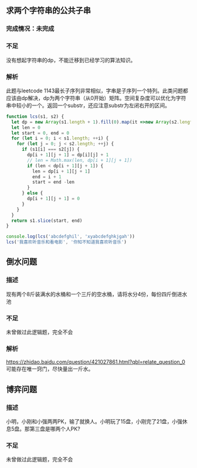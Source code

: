 ## 求两个字符串的公共子串
### 完成情况：未完成
### 不足
没有想起字符串的dp，不能迁移到已经学习的算法知识。
### 解析
此题与leetcode 1143最长子序列非常相似，字串是子序列一个特列。此类问题都应该由dp解决，dp为两个字符串（从0开始）矩阵。空间复杂度可以优化为字符串中较小的一个。返回一个substr，还应注意substr为左闭右开的区间。
```js
function lcs(s1, s2) {
  let dp = new Array(s1.length + 1).fill(0).map(it =>new Array(s2.length + 1).fill(0))
  let len = 0
  let start = 0, end = 0
  for (let i = 0; i < s1.length; ++i) {
    for (let j = 0; j < s2.length; ++j) {
      if (s1[i] === s2[j]) {
        dp[i + 1][j + 1] = dp[i][j] + 1
        // len = Math.max(len, dp[i + 1][j + 1])
        if (len < dp[i + 1][j + 1]) {
          len = dp[i + 1][j + 1]
          end = i + 1
          start = end -len
        }
      } else {
        dp[i + 1][j + 1] = 0
      }
    }
  }
  return s1.slice(start, end)
}

console.log(lcs('abcdefghil', 'xyabcdefghkjgah'))
lcs('我喜欢听音乐和看电影', '你知不知道我喜欢听音乐')
```

## 倒水问题
### 描述
现有两个8斤装满水的水桶和一个三斤的空水桶，请将水分4份，每份四斤倒进水池
### 不足
未曾做过此逻辑题，完全不会
### 解析
https://zhidao.baidu.com/question/421027861.html?qbl=relate_question_0
可能存在唯一窍门，尽快量出一斤水。

## 博弈问题
### 描述
小明，小刚和小强两两PK，输了就换人。小明玩了15盘，小刚完了21盘，小强休息5盘。那第三盘是哪两个人PK?
### 不足
未曾做过此逻辑题，完全不会